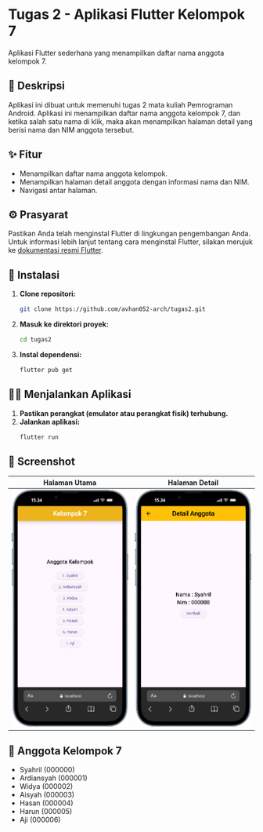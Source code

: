 # Tugas 2 - Aplikasi Flutter Kelompok 7

Aplikasi Flutter sederhana yang menampilkan daftar nama anggota kelompok 7.

## 📜 Deskripsi

Aplikasi ini dibuat untuk memenuhi tugas 2 mata kuliah Pemrograman Android. Aplikasi ini menampilkan daftar nama anggota kelompok 7, dan ketika salah satu nama di klik, maka akan menampilkan halaman detail yang berisi nama dan NIM anggota tersebut.

## ✨ Fitur

*   Menampilkan daftar nama anggota kelompok.
*   Menampilkan halaman detail anggota dengan informasi nama dan NIM.
*   Navigasi antar halaman.

## ⚙️ Prasyarat

Pastikan Anda telah menginstal Flutter di lingkungan pengembangan Anda. Untuk informasi lebih lanjut tentang cara menginstal Flutter, silakan merujuk ke [dokumentasi resmi Flutter](https://flutter.dev/docs/get-started/install).

## 🚀 Instalasi

1.  **Clone repositori:**
    ```bash
    git clone https://github.com/avhan052-arch/tugas2.git
    ```
2.  **Masuk ke direktori proyek:**
    ```bash
    cd tugas2
    ```
3.  **Instal dependensi:**
    ```bash
    flutter pub get
    ```

## 🏃‍♂️ Menjalankan Aplikasi

1.  **Pastikan perangkat (emulator atau perangkat fisik) terhubung.**
2.  **Jalankan aplikasi:**
    ```bash
    flutter run
    ```

## 📸 Screenshot

| Halaman Utama | Halaman Detail |
| :---: | :---: |
| ![Halaman Utama](lib/Assets/ss1.png) | ![Halaman Detail](lib/Assets/ss2.png) |

## 👥 Anggota Kelompok 7

*   Syahril (000000)
*   Ardiansyah (000001)
*   Widya (000002)
*   Aisyah (000003)
*   Hasan (000004)
*   Harun (000005)
*   Aji (000006)